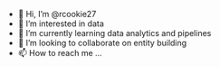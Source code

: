 - 👋 Hi, I’m @rcookie27
- 👀 I’m interested in data
- 🌱 I’m currently learning data analytics and pipelines
- 💞️ I’m looking to collaborate on entity building
- 📫 How to reach me ...

<!---
rcookie27/rcookie27 is a ✨ special ✨ repository because its `README.md` (this file) appears on your GitHub profile.
You can click the Preview link to take a look at your changes.
--->
